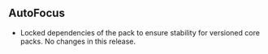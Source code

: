 ## AutoFocus

- Locked dependencies of the pack to ensure stability for versioned core packs. No changes in this release.
